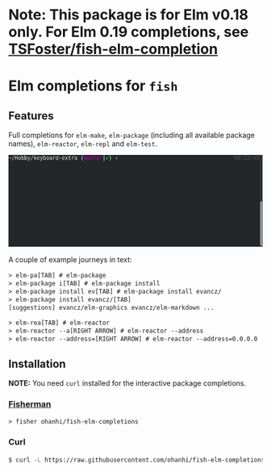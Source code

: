 # Note: This package is for Elm v0.18 only. For Elm 0.19 completions, see [TSFoster/fish-elm-completion](https://github.com/TSFoster/fish-elm-completion)

# Elm completions for `fish`

## Features

Full completions for `elm-make`, `elm-package` (including all available package names), `elm-reactor`, `elm-repl` and `elm-test`.

![](elm-suggestions.gif)

A couple of example journeys in text:

```fish
> elm-pa[TAB] # elm-package
> elm-package i[TAB] # elm-package install
> elm-package install ev[TAB] # elm-package install evancz/
> elm-package install evancz/[TAB]
[suggestions] evancz/elm-graphics evancz/elm-markdown ...
```

```fish
> elm-rea[TAB] # elm-reactor
> elm-reactor --a[RIGHT ARROW] # elm-reactor --address
> elm-reactor --address=[RIGHT ARROW] # elm-reactor --address=0.0.0.0
```

## Installation

**NOTE:** You need `curl` installed for the interactive package completions.

### [Fisherman](https://github.com/fisherman/fisherman)

```fish
> fisher ohanhi/fish-elm-completions
```

### Curl

```sh
$ curl -L https://raw.githubusercontent.com/ohanhi/fish-elm-completions/master/hooks/install.fish | fish
```

